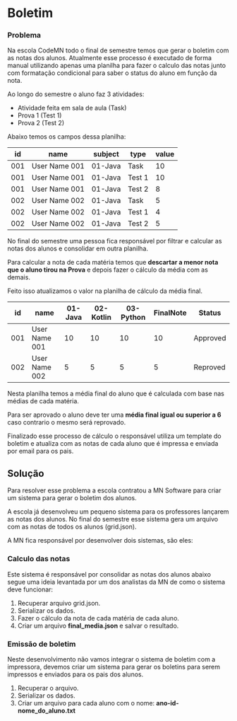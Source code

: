 # Boletim

### Problema

Na escola CodeMN todo o final de semestre temos que gerar o boletim com as notas dos alunos. Atualmente esse processo é executado de forma manual utilizando apenas uma planilha para fazer o calculo das notas junto com formatação condicional para saber o status do aluno em função da nota.

Ao longo do semestre o aluno faz 3 atividades:

- Atividade feita em sala de aula (Task)
- Prova 1 (Test 1)
- Prova 2 (Test 2)

Abaixo temos os campos dessa planilha:

| id  	| name          	| subject 	| type   	| value 	|
|-----	|---------------	|---------	|--------	|-------	|
| 001 	| User Name 001 	| 01-Java 	| Task   	| 10    	|
| 001 	| User Name 001 	| 01-Java 	| Test 1 	| 10    	|
| 001 	| User Name 001 	| 01-Java 	| Test 2 	| 8     	|
| 002 	| User Name 002 	| 01-Java 	| Task   	| 5     	|
| 002 	| User Name 002 	| 01-Java 	| Test 1 	| 4     	|
| 002 	| User Name 002 	| 01-Java 	| Test 2 	| 5     	|


No final do semestre uma pessoa fica responsável por filtrar e calcular as notas dos alunos e consolidar em outra planilha.

Para calcular a nota de cada matéria temos que **descartar a menor nota que o aluno tirou na Prova** e depois fazer o cálculo da média com as demais. 

Feito isso atualizamos o valor na planilha de cálculo  da média final.

| id  	| name          	| 01-Java 	| 02-Kotlin | 03-Python | FinalNote | Status |
|-----	|---------------	|---------	|--------	|-------	|-------    |------- |
| 001 	| User Name 001 	| 10     	| 10    	| 10    	|10         |Approved|
| 002 	| User Name 002 	| 5     	| 5     	| 5     	|5          |Reproved|


Nesta planilha temos a média final do aluno que é calculada com base nas médias de cada matéria. 

Para ser aprovado o aluno deve ter uma **média final igual ou superior a 6** caso contrario o mesmo será reprovado. 

Finalizado esse processo de cálculo o responsável utiliza um template do boletim e atualiza com as notas de cada aluno que é impressa e enviada por email para os pais.

## Solução

Para resolver esse problema a escola contratou a MN Software para criar um sistema para gerar o boletim dos alunos.

A escola já desenvolveu um pequeno sistema para os professores lançarem as notas dos alunos. No final do semestre esse sistema gera um arquivo com as notas de todos os alunos (grid.json).

A MN fica responsável por desenvolver dois sistemas, são eles:

### Calculo das notas

Este sistema é responsável por consolidar as notas dos alunos abaixo segue uma ideia levantada por um dos analistas da MN de como o sistema deve funcionar:

1. Recuperar arquivo grid.json.
2. Serializar os dados.
3. Fazer o cálculo da nota de cada matéria de cada aluno.
4. Criar um arquivo **final_media.json** e salvar o resultado.

### Emissão de boletim

Neste desenvolvimento não vamos integrar o sistema de boletim com a impressora, devemos criar um sistema para gerar os boletins para serem impressos e enviados para os pais dos alunos.
1. Recuperar o arquivo.
2. Serializar os dados.
3. Criar um arquivo para cada aluno com o nome: **ano-id-nome_do_aluno.txt**